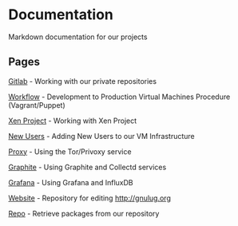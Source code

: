 # Documentation
Markdown documentation for our projects

## Pages
[Gitlab](gitlab.md) - Working with our private repositories

[Workflow](workflow.md) - Development to Production Virtual Machines Procedure (Vagrant/Puppet)

[Xen Project](xen.md) - Working with Xen Project

[New Users](new_users.md) - Adding New Users to our VM Infrastructure

[Proxy](proxy.md) - Using the Tor/Privoxy service

[Graphite](graphite.md) - Using Graphite and Collectd services

[Grafana](grafana.md) - Using Grafana and InfluxDB

[Website](website.md) - Repository for editing http://gnulug.org

[Repo](repo.md) - Retrieve packages from our repository
